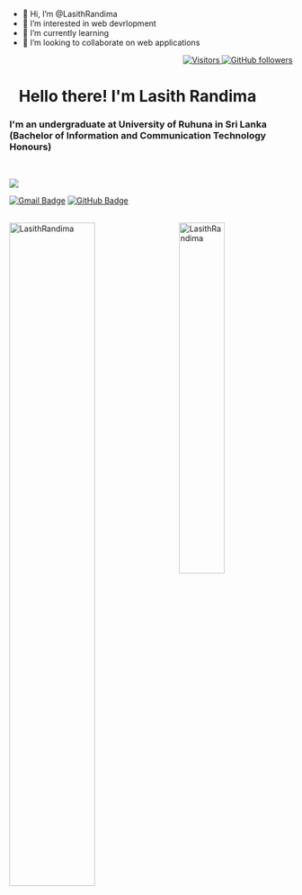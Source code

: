 - 👋 Hi, I’m @LasithRandima
- 👀 I’m interested in web devrlopment
- 🌱 I’m currently learning
- 💞️ I’m looking to collaborate on web applications


<!---
LasithRandima/LasithRandima is a ✨ special ✨ repository because its `README.md` (this file) appears on your GitHub profile.
You can click the Preview link to take a look at your changes.
--->
<p align="right">
  <a href="https://github.com/LasithRandima">
    <img src="https://komarev.com/ghpvc/?username=LasithRandima&style=flat-square&color=040404" alt="Visitors" />
  </a>
  <a href="https://github.com/LasithRandima?tab=followers">
    <img alt="GitHub followers" src="https://img.shields.io/github/followers/LasithRandima?style=flat-square&color=040404&labelColor=565656&logo=github" alt="Followers" />
  </a>
</p>

<h1 align="left" id="macropower-title"><img src="https://media.giphy.com/media/hvRJCLFzcasrR4ia7z/giphy.gif" width="10px"></a> Hello there! I'm Lasith Randima</h1>
<h3 align="left">I'm an undergraduate at University of Ruhuna in Sri Lanka (Bachelor of Information and Communication Technology Honours)</h3>

<br>

[![](https://img.shields.io/website?color=040404&style=flat-square&labelColor=18d26e&up_message=MS&url=https://github.com/LasithRandima)](https://github.com/LasithRandima)
<!-- [![Whatsapp Badge](https://img.shields.io/badge/WhatsApp-075e54?style=flat-square&logo=whatsapp&logoColor=white&link=https://wa.me/+94757744022)](https://wa.me/+94757744022) -->
[![Gmail Badge](https://img.shields.io/badge/Gmail-db4437?style=flat-square&logo=Gmail&logoColor=white&link=mailto:lasithrandima123@gmail.com)](mailto:lasithrandima123@gmail.com)
[![GitHub Badge](https://img.shields.io/badge/GitHub-100000?style=flat-square&logo=github&logoColor=white&link=https://github.com/LasithRandima)](https://github.com/LasithRandima)
<!--[![Stack-overflow Badge](https://img.shields.io/badge/Stack-overflow-FE7A16?style=flat-square&logo=stack-overflow&logoColor=white&link=https://stackoverflow.com/users/13410194/madushan-sandaruwan)](https://stackoverflow.com/users/13410194/madushan-sandaruwan)-->
<!-- [![Linkedin Badge](https://img.shields.io/badge/LinkedIn-0a66c2?style=flat-square&labelColor=0a66c2&logo=Linkedin&logoColor=white&link=https://www.linkedin.com/in/lasith-randima-754ab621b//)](https://www.linkedin.com/in/lasith-randima-754ab621b/) -->
<!--
[![Medium Badge](https://img.shields.io/badge/Medium-02b875?style=flat-square&labelColor=12100e&logo=Medium&link=https://madushansandaru1.medium.com/)](https://madushansandaru1.medium.com/)
[![Telegram Badge](https://img.shields.io/badge/Telegram-0088cc?style=flat-square&logoColor=white&logo=Telegram&link=https://t.me/madushansandaru1)](https://t.me/madushansandaru1)-->
<!-- [![Facebook Badge](https://img.shields.io/badge/Facebook-1877f2?style=flat-square&logoColor=white&logo=facebook&link=https://www.facebook.com/dilum.sadeepa.7/)](https://www.facebook.com/dilum.sadeepa.7/) -->
<!--[![Instagram Badge](https://img.shields.io/badge/Instagram-c32aa3?style=flat-square&logo=instagram&logoColor=white&link=https://www.instagram.com/madushansandaru1/)](https://www.instagram.com/madushansandaru1/)-->

<br>


<a href="#LasithRandima-title">
  <img width="55%" src="https://github-readme-stats.vercel.app/api?username=LasithRandima&show_icons=true&title_color=18d26e&icon_color=18d26e&text_color=ffffff&bg_color=040404&border_color=18d26e" alt="LasithRandima" align="left" />
</a>

<a href="#LasithRandima-title">
  <img width="40%" src="https://github-readme-stats.vercel.app/api/top-langs/?username=LasithRandima&title_color=18d26e&text_color=ffffff&bg_color=040404&langs_count=8&layout=compact&border_color=18d26e" alt="LasithRandima" align="right" />
</a>
